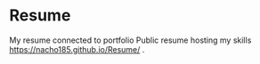 # Resume
My resume connected to portfolio
Public resume hosting my skills
https://nacho185.github.io/Resume/ .
